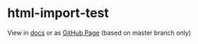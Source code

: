# html-import-test

View in [docs](./docs) or as [GitHub Page](https://evandana.com/html-import-test/) (based on master branch only)